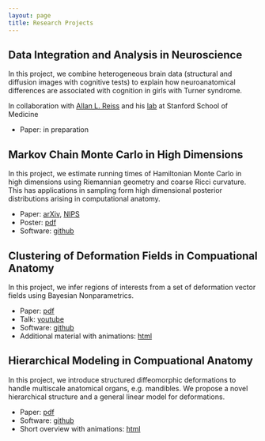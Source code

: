 ```yaml
---
layout: page
title: Research Projects
---
```


## Data Integration and Analysis in Neuroscience

In this project, we combine heterogeneous brain data (structural and diffusion images with cognitive tests) to explain how neuroanatomical differences are associated with cognition in girls with Turner syndrome. 

In collaboration with [Allan L. Reiss](https://med.stanford.edu/profiles/allan-reiss) and his [lab](http://cibsr.stanford.edu/) at Stanford School of Medicine 

* Paper: in preparation

## Markov Chain Monte Carlo in High Dimensions

In this project, we estimate running times of Hamiltonian Monte Carlo in high dimensions using Riemannian geometry and coarse Ricci curvature. This has applications in sampling form high dimensional posterior distributions arising in computational anatomy. 

* Paper: [arXiv](http://arxiv.org/abs/1407.1114), [NIPS](http://papers.nips.cc/paper/5500-positive-curvature-and-hamiltonian-monte-carlo.pdf)
* Poster: [pdf](http://web.stanford.edu/~cseiler/posters/NIPS-Poster.pdf)
* Software: [github](https://christofseiler.github.io/BayesianImageRegistration)

## Clustering of Deformation Fields in Compuational Anatomy

In this project, we infer regions of interests from a set of deformation vector fields using Bayesian Nonparametrics.

* Paper: [pdf](http://web.stanford.edu/~cseiler/papers/BayesianNonparametricsGeometricDeformationsSeiler2013.pdf)
* Talk: [youtube](https://www.youtube.com/watch?v=KZO-EaJ6Qrc)
* Software: [github](https://github.com/ChristofSeiler/BayesianNonparametrics.git) 
* Additional material with animations: [html]({{site.url}}/public/gsi2013/index.html)

## Hierarchical Modeling in Compuational Anatomy

In this project, we introduce structured diffeomorphic deformations to handle multiscale anatomical organs, e.g. mandibles. We propose a novel hierarchical structure and a general linear model for deformations.

* Paper: [pdf](http://www.inria.fr/sophia/asclepios/Publications/Christof.Seiler/SeilerPolyaffineTransformationTreesMedIA2012.pdf)
* Software: [github](https://github.com/ChristofSeiler/PolyaffineTransformationTrees.git)
* Short overview with animations: [html](http://web.stanford.edu/~cseiler/projects_trees.html) 
